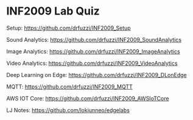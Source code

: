 # INF2009 Lab Quiz

Setup: https://github.com/drfuzzi/INF2009_Setup

Sound Analytics: https://github.com/drfuzzi/INF2009_SoundAnalytics

Image Analytics: https://github.com/drfuzzi/INF2009_ImageAnalytics

Video Analytics: https://github.com/drfuzzi/INF2009_VideoAnalytics

Deep Learning on Edge: https://github.com/drfuzzi/INF2009_DLonEdge

MQTT: https://github.com/drfuzzi/INF2009_MQTT

AWS IOT Core: https://github.com/drfuzzi/INF2009_AWSIoTCore

LJ Notes: https://github.com/lokjunneo/edgelabs
